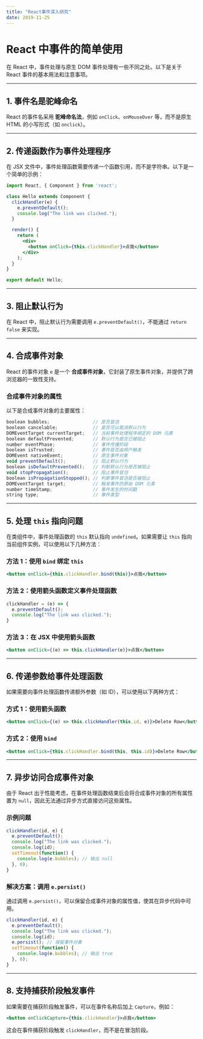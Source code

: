 ```yaml
---
title: "React事件深入研究"
date: 2019-11-25
---
```


# React 中事件的简单使用

在 React 中，事件处理与原生 DOM 事件处理有一些不同之处。以下是关于 React 事件的基本用法和注意事项。

---

## 1. 事件名是驼峰命名

React 的事件名采用 **驼峰命名法**，例如 `onClick`、`onMouseOver` 等，而不是原生 HTML 的小写形式（如 `onclick`）。

---

## 2. 传递函数作为事件处理程序

在 JSX 文件中，事件处理函数需要传递一个函数引用，而不是字符串。以下是一个简单的示例：

```jsx
import React, { Component } from 'react';

class Hello extends Component {
  clickHandler(e) {
    e.preventDefault();
    console.log("The link was clicked.");
  }

  render() {
    return (
      <div>
        <button onClick={this.clickHandler}>点我</button>
      </div>
    );
  }
}

export default Hello;
```

---

## 3. 阻止默认行为

在 React 中，阻止默认行为需要调用 `e.preventDefault()`，不能通过 `return false` 来实现。

---

## 4. 合成事件对象

React 的事件对象 `e` 是一个 **合成事件对象**，它封装了原生事件对象，并提供了跨浏览器的一致性支持。

### 合成事件对象的属性

以下是合成事件对象的主要属性：

```javascript
boolean bubbles;                // 是否冒泡
boolean cancelable;             // 是否可以取消默认行为
DOMEventTarget currentTarget;   // 当前事件处理程序绑定的 DOM 元素
boolean defaultPrevented;       // 默认行为是否已被阻止
number eventPhase;              // 事件传播阶段
boolean isTrusted;              // 事件是否由用户触发
DOMEvent nativeEvent;           // 原生事件对象
void preventDefault();          // 阻止默认行为
boolean isDefaultPrevented();   // 判断默认行为是否被阻止
void stopPropagation();         // 阻止事件冒泡
boolean isPropagationStopped(); // 判断事件冒泡是否被阻止
DOMEventTarget target;          // 触发事件的原始 DOM 元素
number timeStamp;               // 事件发生的时间戳
string type;                    // 事件类型
```

---

## 5. 处理 `this` 指向问题

在类组件中，事件处理函数的 `this` 默认指向 `undefined`。如果需要让 `this` 指向当前组件实例，可以使用以下几种方法：

### 方法 1：使用 `bind` 绑定 `this`

```jsx
<button onClick={this.clickHandler.bind(this)}>点我</button>
```

### 方法 2：使用箭头函数定义事件处理函数

```jsx
clickHandler = (e) => {
  e.preventDefault();
  console.log("The link was clicked.");
}
```

### 方法 3：在 JSX 中使用箭头函数

```jsx
<button onClick={(e) => this.clickHandler(e)}>点我</button>
```

---

## 6. 传递参数给事件处理函数

如果需要向事件处理函数传递额外参数（如 ID），可以使用以下两种方式：

### 方式 1：使用箭头函数

```jsx
<button onClick={(e) => this.clickHandler(this.id, e)}>Delete Row</button>
```

### 方式 2：使用 `bind`

```jsx
<button onClick={this.clickHandler.bind(this, this.id)}>Delete Row</button>
```

---

## 7. 异步访问合成事件对象

由于 React 出于性能考虑，在事件处理函数结束后会将合成事件对象的所有属性置为 `null`，因此无法通过异步方式直接访问这些属性。

### 示例问题

```jsx
clickHandler(id, e) {
  e.preventDefault();
  console.log("The link was clicked.");
  console.log(id);
  setTimeout(function() {
    console.log(e.bubbles); // 输出 null
  }, 0);
}
```

### 解决方案：调用 `e.persist()`

通过调用 `e.persist()`，可以保留合成事件对象的属性值，使其在异步代码中可用。

```jsx
clickHandler(id, e) {
  e.preventDefault();
  console.log("The link was clicked.");
  console.log(id);
  e.persist(); // 保留事件对象
  setTimeout(function() {
    console.log(e.bubbles); // 输出 true
  }, 0);
}
```

---

## 8. 支持捕获阶段触发事件

如果需要在捕获阶段触发事件，可以在事件名称后加上 `Capture`，例如：

```jsx
<button onClickCapture={this.clickHandler}>点我</button>
```

这会在事件捕获阶段触发 `clickHandler`，而不是在冒泡阶段。
